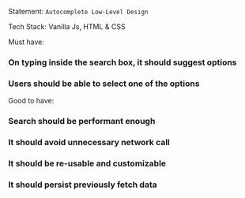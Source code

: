 Statement: `Autocomplete Low-Level Design`

Tech Stack: Vanilla Js, HTML & CSS

Must have:

### On typing inside the search box, it should suggest options

### Users should be able to select one of the options

Good to have:

### Search should be performant enough

### It should avoid unnecessary network call

### It should be re-usable and customizable

### It should persist previously fetch data
